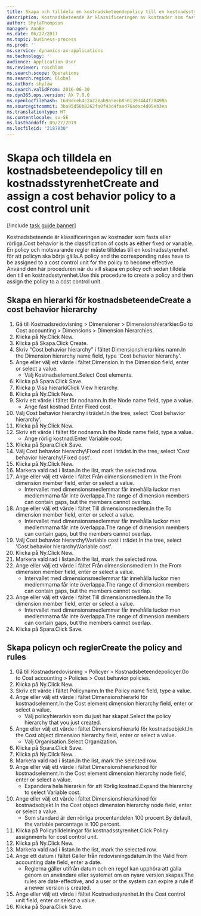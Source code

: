 ```yaml
---
title: Skapa och tilldela en kostnadsbeteendepolicy till en kostnadsstyrenhet
description: Kostnadsbeteende är klassificeringen av kostnader som fasta eller rörliga.
author: ShylaThompson
manager: AnnBe
ms.date: 06/27/2017
ms.topic: business-process
ms.prod: ''
ms.service: dynamics-ax-applications
ms.technology: ''
audience: Application User
ms.reviewer: roschlom
ms.search.scope: Operations
ms.search.region: Global
ms.author: shylaw
ms.search.validFrom: 2016-06-30
ms.dyn365.ops.version: AX 7.0.0
ms.openlocfilehash: 16d9dceb4c2a22eab9a5ecb8501393444f20498b
ms.sourcegitcommit: 3ba95d50b8262fa0f43d4faad76adac4d05eb3ea
ms.translationtype: HT
ms.contentlocale: sv-SE
ms.lasthandoff: 09/27/2019
ms.locfileid: "2187830"
---
```

# <a name="create-and-assign-a-cost-behavior-policy-to-a-cost-control-unit"></a><span data-ttu-id="9fa7e-103">Skapa och tilldela en kostnadsbeteendepolicy till en kostnadsstyrenhet</span><span class="sxs-lookup"><span data-stu-id="9fa7e-103">Create and assign a cost behavior policy to a cost control unit</span></span>

[!include [task guide banner](../../includes/task-guide-banner.md)]

<span data-ttu-id="9fa7e-104">Kostnadsbeteende är klassificeringen av kostnader som fasta eller rörliga.</span><span class="sxs-lookup"><span data-stu-id="9fa7e-104">Cost behavior is the classification of costs as either fixed or variable.</span></span> <span data-ttu-id="9fa7e-105">En policy och motsvarande regler måste tilldelas till en kostnadsstyrenhet för att policyn ska börja gälla.</span><span class="sxs-lookup"><span data-stu-id="9fa7e-105">A policy and the corresponding rules have to be assigned to a cost control unit for the policy to become effective.</span></span> <span data-ttu-id="9fa7e-106">Använd den här proceduren när du vill skapa en policy och sedan tilldela den till en kostnadsstyrenhet.</span><span class="sxs-lookup"><span data-stu-id="9fa7e-106">Use this procedure to create a policy and then assign the policy to a cost control unit.</span></span>


## <a name="create-a-cost-behavior-hierarchy"></a><span data-ttu-id="9fa7e-107">Skapa en hierarki för kostnadsbeteende</span><span class="sxs-lookup"><span data-stu-id="9fa7e-107">Create a cost behavior hierarchy</span></span>
1. <span data-ttu-id="9fa7e-108">Gå till Kostnadsredovisning > Dimensioner > Dimensionshierarkier.</span><span class="sxs-lookup"><span data-stu-id="9fa7e-108">Go to Cost accounting > Dimensions > Dimension hierarchies.</span></span>
2. <span data-ttu-id="9fa7e-109">Klicka på Ny.</span><span class="sxs-lookup"><span data-stu-id="9fa7e-109">Click New.</span></span>
3. <span data-ttu-id="9fa7e-110">Klicka på Skapa.</span><span class="sxs-lookup"><span data-stu-id="9fa7e-110">Click Create.</span></span>
4. <span data-ttu-id="9fa7e-111">Skriv "Cost behavior hierarchy" i fältet Dimensionshierarkins namn.</span><span class="sxs-lookup"><span data-stu-id="9fa7e-111">In the Dimension hierarchy name field, type 'Cost behavior hierarchy'.</span></span>
5. <span data-ttu-id="9fa7e-112">Ange eller välj ett värde i fältet Dimension.</span><span class="sxs-lookup"><span data-stu-id="9fa7e-112">In the Dimension field, enter or select a value.</span></span>
    * <span data-ttu-id="9fa7e-113">Välj Kostnadselement.</span><span class="sxs-lookup"><span data-stu-id="9fa7e-113">Select Cost elements.</span></span>  
6. <span data-ttu-id="9fa7e-114">Klicka på Spara.</span><span class="sxs-lookup"><span data-stu-id="9fa7e-114">Click Save.</span></span>
7. <span data-ttu-id="9fa7e-115">Klicka p Visa hierarki</span><span class="sxs-lookup"><span data-stu-id="9fa7e-115">Click View hierarchy.</span></span>
8. <span data-ttu-id="9fa7e-116">Klicka på Ny.</span><span class="sxs-lookup"><span data-stu-id="9fa7e-116">Click New.</span></span>
9. <span data-ttu-id="9fa7e-117">Skriv ett värde i fältet för nodnamn.</span><span class="sxs-lookup"><span data-stu-id="9fa7e-117">In the Node name field, type a value.</span></span>
    * <span data-ttu-id="9fa7e-118">Ange fast kostnad.</span><span class="sxs-lookup"><span data-stu-id="9fa7e-118">Enter Fixed cost.</span></span>  
10. <span data-ttu-id="9fa7e-119">Välj Cost behavior hierarchy i trädet.</span><span class="sxs-lookup"><span data-stu-id="9fa7e-119">In the tree, select 'Cost behavior hierarchy'.</span></span>
11. <span data-ttu-id="9fa7e-120">Klicka på Ny.</span><span class="sxs-lookup"><span data-stu-id="9fa7e-120">Click New.</span></span>
12. <span data-ttu-id="9fa7e-121">Skriv ett värde i fältet för nodnamn.</span><span class="sxs-lookup"><span data-stu-id="9fa7e-121">In the Node name field, type a value.</span></span>
    * <span data-ttu-id="9fa7e-122">Ange rörlig kostnad.</span><span class="sxs-lookup"><span data-stu-id="9fa7e-122">Enter Variable cost.</span></span>  
13. <span data-ttu-id="9fa7e-123">Klicka på Spara.</span><span class="sxs-lookup"><span data-stu-id="9fa7e-123">Click Save.</span></span>
14. <span data-ttu-id="9fa7e-124">Välj Cost behavior hierarchy\Fixed cost i trädet.</span><span class="sxs-lookup"><span data-stu-id="9fa7e-124">In the tree, select 'Cost behavior hierarchy\Fixed cost'.</span></span>
15. <span data-ttu-id="9fa7e-125">Klicka på Ny.</span><span class="sxs-lookup"><span data-stu-id="9fa7e-125">Click New.</span></span>
16. <span data-ttu-id="9fa7e-126">Markera vald rad i listan.</span><span class="sxs-lookup"><span data-stu-id="9fa7e-126">In the list, mark the selected row.</span></span>
17. <span data-ttu-id="9fa7e-127">Ange eller välj ett värde i fältet Från dimensionsmedlem.</span><span class="sxs-lookup"><span data-stu-id="9fa7e-127">In the From dimension member field, enter or select a value.</span></span>
    * <span data-ttu-id="9fa7e-128">Intervallet med dimensionsmedlemmar får innehålla luckor men medlemmarna får inte överlappa.</span><span class="sxs-lookup"><span data-stu-id="9fa7e-128">The range of dimension members can contain gaps, but the members cannot overlap.</span></span>  
18. <span data-ttu-id="9fa7e-129">Ange eller välj ett värde i fältet Till dimensionsmedlem.</span><span class="sxs-lookup"><span data-stu-id="9fa7e-129">In the To dimension member field, enter or select a value.</span></span>
    * <span data-ttu-id="9fa7e-130">Intervallet med dimensionsmedlemmar får innehålla luckor men medlemmarna får inte överlappa.</span><span class="sxs-lookup"><span data-stu-id="9fa7e-130">The range of dimension members can contain gaps, but the members cannot overlap.</span></span>  
19. <span data-ttu-id="9fa7e-131">Välj Cost behavior hierarchy\Variable cost i trädet.</span><span class="sxs-lookup"><span data-stu-id="9fa7e-131">In the tree, select 'Cost behavior hierarchy\Variable cost'.</span></span>
20. <span data-ttu-id="9fa7e-132">Klicka på Ny.</span><span class="sxs-lookup"><span data-stu-id="9fa7e-132">Click New.</span></span>
21. <span data-ttu-id="9fa7e-133">Markera vald rad i listan.</span><span class="sxs-lookup"><span data-stu-id="9fa7e-133">In the list, mark the selected row.</span></span>
22. <span data-ttu-id="9fa7e-134">Ange eller välj ett värde i fältet Från dimensionsmedlem.</span><span class="sxs-lookup"><span data-stu-id="9fa7e-134">In the From dimension member field, enter or select a value.</span></span>
    * <span data-ttu-id="9fa7e-135">Intervallet med dimensionsmedlemmar får innehålla luckor men medlemmarna får inte överlappa.</span><span class="sxs-lookup"><span data-stu-id="9fa7e-135">The range of dimension members can contain gaps, but the members cannot overlap.</span></span>  
23. <span data-ttu-id="9fa7e-136">Ange eller välj ett värde i fältet Till dimensionsmedlem.</span><span class="sxs-lookup"><span data-stu-id="9fa7e-136">In the To dimension member field, enter or select a value.</span></span>
    * <span data-ttu-id="9fa7e-137">Intervallet med dimensionsmedlemmar får innehålla luckor men medlemmarna får inte överlappa.</span><span class="sxs-lookup"><span data-stu-id="9fa7e-137">The range of dimension members can contain gaps, but the members cannot overlap.</span></span>  
24. <span data-ttu-id="9fa7e-138">Klicka på Spara.</span><span class="sxs-lookup"><span data-stu-id="9fa7e-138">Click Save.</span></span>

## <a name="create-the-policy-and-rules"></a><span data-ttu-id="9fa7e-139">Skapa policyn och regler</span><span class="sxs-lookup"><span data-stu-id="9fa7e-139">Create the policy and rules</span></span>
1. <span data-ttu-id="9fa7e-140">Gå till Kostnadsredovisning > Policyer > Kostnadsbeteendepolicyer.</span><span class="sxs-lookup"><span data-stu-id="9fa7e-140">Go to Cost accounting > Policies > Cost behavior policies.</span></span>
2. <span data-ttu-id="9fa7e-141">Klicka på Ny.</span><span class="sxs-lookup"><span data-stu-id="9fa7e-141">Click New.</span></span>
3. <span data-ttu-id="9fa7e-142">Skriv ett värde i fältet Policynamn.</span><span class="sxs-lookup"><span data-stu-id="9fa7e-142">In the Policy name field, type a value.</span></span>
4. <span data-ttu-id="9fa7e-143">Ange eller välj ett värde i fältet Dimensionshierarki för kostnadselement.</span><span class="sxs-lookup"><span data-stu-id="9fa7e-143">In the Cost element dimension hierarchy field, enter or select a value.</span></span>
    * <span data-ttu-id="9fa7e-144">Välj policyhierarkin som du just har skapat.</span><span class="sxs-lookup"><span data-stu-id="9fa7e-144">Select the policy hierarchy that you just created.</span></span>  
5. <span data-ttu-id="9fa7e-145">Ange eller välj ett värde i fältet Dimensionshierarki för kostnadsobjekt.</span><span class="sxs-lookup"><span data-stu-id="9fa7e-145">In the Cost object dimension hierarchy field, enter or select a value.</span></span>
    * <span data-ttu-id="9fa7e-146">Välj Organisation.</span><span class="sxs-lookup"><span data-stu-id="9fa7e-146">Select Organization.</span></span>  
6. <span data-ttu-id="9fa7e-147">Klicka på Spara.</span><span class="sxs-lookup"><span data-stu-id="9fa7e-147">Click Save.</span></span>
7. <span data-ttu-id="9fa7e-148">Klicka på Ny.</span><span class="sxs-lookup"><span data-stu-id="9fa7e-148">Click New.</span></span>
8. <span data-ttu-id="9fa7e-149">Markera vald rad i listan.</span><span class="sxs-lookup"><span data-stu-id="9fa7e-149">In the list, mark the selected row.</span></span>
9. <span data-ttu-id="9fa7e-150">Ange eller välj ett värde i fältet Dimensionshierarkinod för kostnadselement.</span><span class="sxs-lookup"><span data-stu-id="9fa7e-150">In the Cost element dimension hierarchy node field, enter or select a value.</span></span>
    * <span data-ttu-id="9fa7e-151">Expandera hela hierarkin för att Rörlig kostnad.</span><span class="sxs-lookup"><span data-stu-id="9fa7e-151">Expand the hierarchy to select Variable cost.</span></span>  
10. <span data-ttu-id="9fa7e-152">Ange eller välj ett värde i fältet Dimensionshierarkinod för kostnadsobjekt.</span><span class="sxs-lookup"><span data-stu-id="9fa7e-152">In the Cost object dimension hierarchy node field, enter or select a value.</span></span>
    * <span data-ttu-id="9fa7e-153">Som standard är den rörliga procentandelen 100 procent.</span><span class="sxs-lookup"><span data-stu-id="9fa7e-153">By default, the variable percentage is 100 percent.</span></span>  
11. <span data-ttu-id="9fa7e-154">Klicka på Policytilldelningar för kostnadsstyrenhet.</span><span class="sxs-lookup"><span data-stu-id="9fa7e-154">Click Policy assignments for cost control unit.</span></span>
12. <span data-ttu-id="9fa7e-155">Klicka på Ny.</span><span class="sxs-lookup"><span data-stu-id="9fa7e-155">Click New.</span></span>
13. <span data-ttu-id="9fa7e-156">Markera vald rad i listan.</span><span class="sxs-lookup"><span data-stu-id="9fa7e-156">In the list, mark the selected row.</span></span>
14. <span data-ttu-id="9fa7e-157">Ange ett datum i fältet Gäller från redovisningsdatum.</span><span class="sxs-lookup"><span data-stu-id="9fa7e-157">In the Valid from accounting date field, enter a date.</span></span>
    * <span data-ttu-id="9fa7e-158">Reglerna gäller utifrån datum och en regel kan upphöra att gälla genom en användare eller systemet om en nyare version skapas.</span><span class="sxs-lookup"><span data-stu-id="9fa7e-158">The rules are date-effective, and a user or the system can expire a rule if a newer version is created.</span></span>  
15. <span data-ttu-id="9fa7e-159">Ange eller välj ett värde i fältet Kostnadsstyrenhet.</span><span class="sxs-lookup"><span data-stu-id="9fa7e-159">In the Cost control unit field, enter or select a value.</span></span>
16. <span data-ttu-id="9fa7e-160">Klicka på Spara.</span><span class="sxs-lookup"><span data-stu-id="9fa7e-160">Click Save.</span></span>

